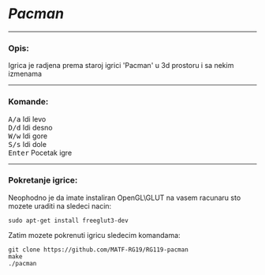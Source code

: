 #  _Pacman_
___

### Opis:
Igrica je radjena prema staroj igrici 'Pacman' u 3d prostoru i sa nekim izmenama
___

### Komande:
<kbd>A/a</kbd> Idi levo <br>
<kbd>D/d</kbd> Idi desno <br>
<kbd>W/w</kbd> Idi gore <br>
<kbd>S/s</kbd> Idi dole <br>
<kbd>Enter</kbd> Pocetak igre <br>
___

### Pokretanje igrice:
Neophodno je da imate instaliran OpenGL\GLUT na vasem racunaru
sto mozete uraditi na sledeci nacin:
```shell
sudo apt-get install freeglut3-dev
```
Zatim mozete pokrenuti igricu sledecim komandama:
```shell
git clone https://github.com/MATF-RG19/RG119-pacman
make
./pacman 

```

